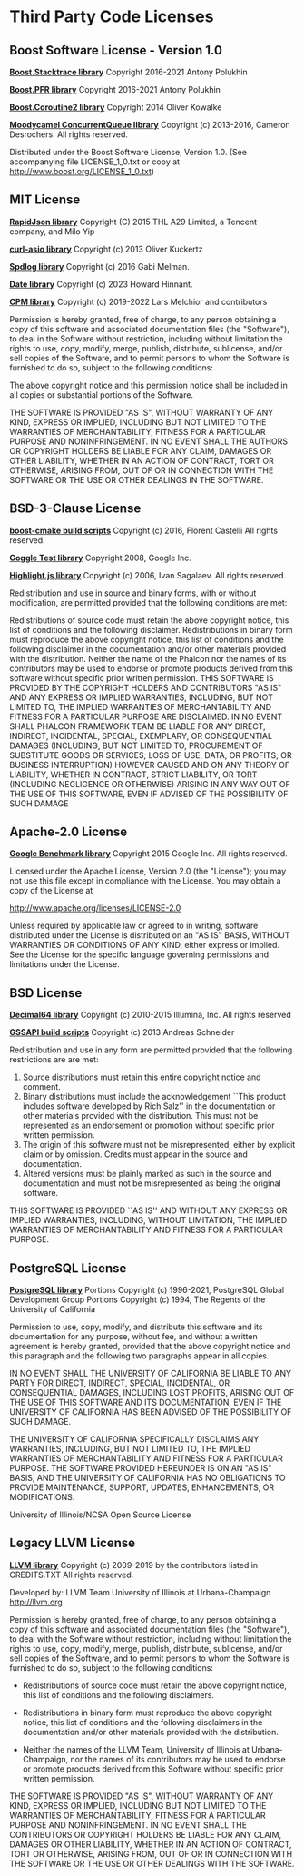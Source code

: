 # Third Party Code Licenses

## Boost Software License - Version 1.0

**[Boost.Stacktrace library](https://github.com/boostorg/stacktrace)**
Copyright 2016-2021 Antony Polukhin

**[Boost.PFR library](https://github.com/boostorg/pfr/)**
Copyright 2016-2021 Antony Polukhin

**[Boost.Coroutine2 library](https://github.com/boostorg/coroutine2)**
Copyright 2014 Oliver Kowalke

**[Moodycamel ConcurrentQueue library](https://github.com/cameron314/concurrentqueue/)**
Copyright (c) 2013-2016, Cameron Desrochers. All rights reserved.

Distributed under the Boost Software License, Version 1.0. (See accompanying
file LICENSE_1_0.txt or copy at http://www.boost.org/LICENSE_1_0.txt)

## MIT License

**[RapidJson library](https://github.com/Tencent/rapidjson/)**
Copyright (C) 2015 THL A29 Limited, a Tencent company, and Milo Yip

**[curl-asio library](https://github.com/mologie/curl-asio)**
Copyright (c) 2013 Oliver Kuckertz

**[Spdlog  library](https://github.com/gabime/spdlog)**
Copyright (c) 2016 Gabi Melman.

**[Date library](https://github.com/HowardHinnant/date)**
Copyright (c) 2023 Howard Hinnant.

**[CPM library](https://github.com/cpm-cmake/CPM.cmake)**
Copyright (c) 2019-2022 Lars Melchior and contributors

Permission is hereby granted, free of charge, to any person obtaining a copy of this software and associated documentation files (the "Software"), to deal in the Software without restriction, including without limitation the rights to use, copy, modify, merge, publish, distribute, sublicense, and/or sell copies of the Software, and to permit persons to whom the Software is furnished to do so, subject to the following conditions:

The above copyright notice and this permission notice shall be included in all copies or substantial portions of the Software.

THE SOFTWARE IS PROVIDED "AS IS", WITHOUT WARRANTY OF ANY KIND, EXPRESS OR IMPLIED, INCLUDING BUT NOT LIMITED TO THE WARRANTIES OF MERCHANTABILITY, FITNESS FOR A PARTICULAR PURPOSE AND NONINFRINGEMENT. IN NO EVENT SHALL THE AUTHORS OR COPYRIGHT HOLDERS BE LIABLE FOR ANY CLAIM, DAMAGES OR OTHER LIABILITY, WHETHER IN AN ACTION OF CONTRACT, TORT OR OTHERWISE, ARISING FROM, OUT OF OR IN CONNECTION WITH THE SOFTWARE OR THE USE OR OTHER DEALINGS IN THE SOFTWARE.

## BSD-3-Clause License

**[boost-cmake build scripts](https://github.com/Orphis/boost-cmake)**
Copyright (c) 2016, Florent Castelli All rights reserved.

**[Goggle Test library](https://github.com/google/googletest)**
Copyright 2008, Google Inc.

**[Highlight.js library](https://github.com/highlightjs/highlight.js/)**
Copyright (c) 2006, Ivan Sagalaev.
All rights reserved.


Redistribution and use in source and binary forms, with or without modification, are permitted provided that the following conditions are met:

Redistributions of source code must retain the above copyright notice, this list of conditions and the following disclaimer.
Redistributions in binary form must reproduce the above copyright notice, this list of conditions and the following disclaimer in the documentation and/or other materials provided with the distribution.
Neither the name of the Phalcon nor the names of its contributors may be used to endorse or promote products derived from this software without specific prior written permission.
THIS SOFTWARE IS PROVIDED BY THE COPYRIGHT HOLDERS AND CONTRIBUTORS "AS IS" AND ANY EXPRESS OR IMPLIED WARRANTIES, INCLUDING, BUT NOT LIMITED TO, THE IMPLIED WARRANTIES OF MERCHANTABILITY AND FITNESS FOR A PARTICULAR PURPOSE ARE DISCLAIMED. IN NO EVENT SHALL PHALCON FRAMEWORK TEAM BE LIABLE FOR ANY DIRECT, INDIRECT, INCIDENTAL, SPECIAL, EXEMPLARY, OR CONSEQUENTIAL DAMAGES (INCLUDING, BUT NOT LIMITED TO, PROCUREMENT OF SUBSTITUTE GOODS OR SERVICES; LOSS OF USE, DATA, OR PROFITS; OR BUSINESS INTERRUPTION) HOWEVER CAUSED AND ON ANY THEORY OF LIABILITY, WHETHER IN CONTRACT, STRICT LIABILITY, OR TORT (INCLUDING NEGLIGENCE OR OTHERWISE) ARISING IN ANY WAY OUT OF THE USE OF THIS SOFTWARE, EVEN IF ADVISED OF THE POSSIBILITY OF SUCH DAMAGE

## Apache-2.0 License
**[Google Benchmark library](https://github.com/google/benchmark)**
Copyright 2015 Google Inc. All rights reserved.

Licensed under the Apache License, Version 2.0 (the "License");
you may not use this file except in compliance with the License.
You may obtain a copy of the License at

http://www.apache.org/licenses/LICENSE-2.0

Unless required by applicable law or agreed to in writing, software
distributed under the License is distributed on an "AS IS" BASIS,
WITHOUT WARRANTIES OR CONDITIONS OF ANY KIND, either express or implied.
See the License for the specific language governing permissions and
limitations under the License.

## BSD License

**[Decimal64  library](https://github.com/vpiotr/decimal_for_cpp)**
Copyright (c) 2010-2015 Illumina, Inc.
All rights reserved

**[GSSAPI build scripts](https://github.com/libgit2/libgit2/blob/main/cmake/FindGSSAPI.cmake)**
Copyright (c) 2013 Andreas Schneider

Redistribution and use in any form are permitted provided that the
following restrictions are are met:

1.  Source distributions must retain this entire copyright notice
    and comment.
2.  Binary distributions must include the acknowledgement ``This
    product includes software developed by Rich Salz'' in the
    documentation or other materials provided with the
    distribution.  This must not be represented as an endorsement
   or promotion without specific prior written permission.
3.  The origin of this software must not be misrepresented, either
    by explicit claim or by omission.  Credits must appear in the
    source and documentation.
4.  Altered versions must be plainly marked as such in the source
    and documentation and must not be misrepresented as being the
    original software.

THIS SOFTWARE IS PROVIDED ``AS IS'' AND WITHOUT ANY EXPRESS OR IMPLIED
WARRANTIES, INCLUDING, WITHOUT LIMITATION, THE IMPLIED WARRANTIES OF
MERCHANTABILITY AND FITNESS FOR A PARTICULAR PURPOSE.

## PostgreSQL License

**[PostgreSQL library](https://github.com/postgres/postgres)**
Portions Copyright (c) 1996-2021, PostgreSQL Global Development Group
Portions Copyright (c) 1994, The Regents of the University of California

Permission to use, copy, modify, and distribute this software and its
documentation for any purpose, without fee, and without a written agreement
is hereby granted, provided that the above copyright notice and this
paragraph and the following two paragraphs appear in all copies.

IN NO EVENT SHALL THE UNIVERSITY OF CALIFORNIA BE LIABLE TO ANY PARTY FOR
DIRECT, INDIRECT, SPECIAL, INCIDENTAL, OR CONSEQUENTIAL DAMAGES, INCLUDING
LOST PROFITS, ARISING OUT OF THE USE OF THIS SOFTWARE AND ITS
DOCUMENTATION, EVEN IF THE UNIVERSITY OF CALIFORNIA HAS BEEN ADVISED OF THE
POSSIBILITY OF SUCH DAMAGE.

THE UNIVERSITY OF CALIFORNIA SPECIFICALLY DISCLAIMS ANY WARRANTIES,
INCLUDING, BUT NOT LIMITED TO, THE IMPLIED WARRANTIES OF MERCHANTABILITY
AND FITNESS FOR A PARTICULAR PURPOSE.  THE SOFTWARE PROVIDED HEREUNDER IS
ON AN "AS IS" BASIS, AND THE UNIVERSITY OF CALIFORNIA HAS NO OBLIGATIONS TO
PROVIDE MAINTENANCE, SUPPORT, UPDATES, ENHANCEMENTS, OR MODIFICATIONS.

University of Illinois/NCSA
Open Source License

## Legacy LLVM License

**[LLVM library](https://github.com/llvm/llvm-project)**
Copyright (c) 2009-2019 by the contributors listed in CREDITS.TXT
All rights reserved.

Developed by:
LLVM Team
University of Illinois at Urbana-Champaign
http://llvm.org

Permission is hereby granted, free of charge, to any person obtaining a copy of
this software and associated documentation files (the "Software"), to deal with
the Software without restriction, including without limitation the rights to
use, copy, modify, merge, publish, distribute, sublicense, and/or sell copies
of the Software, and to permit persons to whom the Software is furnished to do
so, subject to the following conditions:

* Redistributions of source code must retain the above copyright notice,
  this list of conditions and the following disclaimers.

* Redistributions in binary form must reproduce the above copyright notice,
  this list of conditions and the following disclaimers in the
  documentation and/or other materials provided with the distribution.

* Neither the names of the LLVM Team, University of Illinois at
  Urbana-Champaign, nor the names of its contributors may be used to
  endorse or promote products derived from this Software without specific
  prior written permission.

THE SOFTWARE IS PROVIDED "AS IS", WITHOUT WARRANTY OF ANY KIND, EXPRESS OR
IMPLIED, INCLUDING BUT NOT LIMITED TO THE WARRANTIES OF MERCHANTABILITY, FITNESS
FOR A PARTICULAR PURPOSE AND NONINFRINGEMENT.  IN NO EVENT SHALL THE
CONTRIBUTORS OR COPYRIGHT HOLDERS BE LIABLE FOR ANY CLAIM, DAMAGES OR OTHER
LIABILITY, WHETHER IN AN ACTION OF CONTRACT, TORT OR OTHERWISE, ARISING FROM,
OUT OF OR IN CONNECTION WITH THE SOFTWARE OR THE USE OR OTHER DEALINGS WITH THE
SOFTWARE.

